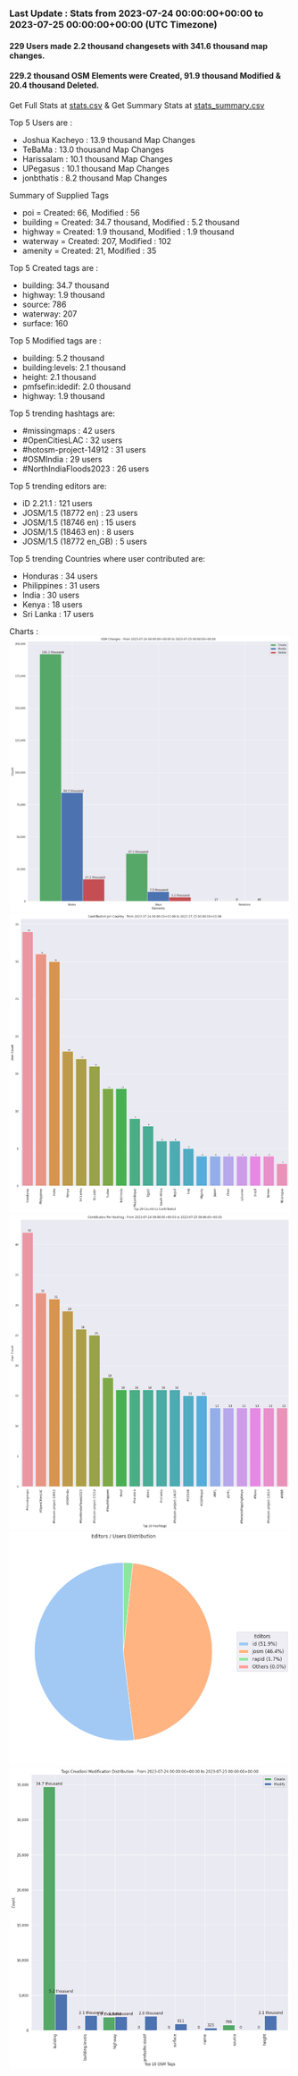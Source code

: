 ### Last Update : Stats from 2023-07-24 00:00:00+00:00 to 2023-07-25 00:00:00+00:00 (UTC Timezone)

#### 229 Users made 2.2 thousand changesets with 341.6 thousand map changes.
#### 229.2 thousand OSM Elements were Created, 91.9 thousand Modified & 20.4 thousand Deleted.
Get Full Stats at [stats.csv](/stats/hotosm/Daily/stats.csv)
 & Get Summary Stats at [stats_summary.csv](/stats/hotosm/Daily/stats_summary.csv)

Top 5 Users are : 
- Joshua Kacheyo : 13.9 thousand Map Changes
- TeBaMa : 13.0 thousand Map Changes
- Harissalam : 10.1 thousand Map Changes
- UPegasus : 10.1 thousand Map Changes
- jonbthatis : 8.2 thousand Map Changes

Summary of Supplied Tags
- poi = Created: 66, Modified : 56
- building = Created: 34.7 thousand, Modified : 5.2 thousand
- highway = Created: 1.9 thousand, Modified : 1.9 thousand
- waterway = Created: 207, Modified : 102
- amenity = Created: 21, Modified : 35


Top 5 Created tags are :
- building: 34.7 thousand
- highway: 1.9 thousand
- source: 786
- waterway: 207
- surface: 160


Top 5 Modified tags are :
- building: 5.2 thousand
- building:levels: 2.1 thousand
- height: 2.1 thousand
- pmfsefin:idedif: 2.0 thousand
- highway: 1.9 thousand


Top 5 trending hashtags are:
- #missingmaps : 42 users
- #OpenCitiesLAC : 32 users
- #hotosm-project-14912 : 31 users
- #OSMIndia : 29 users
- #NorthIndiaFloods2023 : 26 users


Top 5 trending editors are:
- iD 2.21.1 : 121 users
- JOSM/1.5 (18772 en) : 23 users
- JOSM/1.5 (18746 en) : 15 users
- JOSM/1.5 (18463 en) : 8 users
- JOSM/1.5 (18772 en_GB) : 5 users


Top 5 trending Countries where user contributed are:
- Honduras : 34 users
- Philippines : 31 users
- India : 30 users
- Kenya : 18 users
- Sri Lanka : 17 users


 Charts : 
![Alt text](./stats_osm_changes.png) 
![Alt text](./stats_users_per_country.png) 
![Alt text](./stats_users_per_hashtag.png) 
![Alt text](./stats_editors_pie_chart.png) 
![Alt text](./stats_tags.png) 
